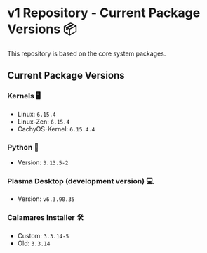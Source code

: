 # v1 Repository - Current Package Versions 📦

This repository is based on the core system packages.

## Current Package Versions

### Kernels 🖥️
- Linux: `6.15.4`
- Linux-Zen: `6.15.4`
- CachyOS-Kernel: `6.15.4.4`

### Python 🐍
- Version: `3.13.5-2`

### Plasma Desktop (development version) 💻
- Version: `v6.3.90.35`

### Calamares Installer 🛠️
- Custom: `3.3.14-5`
- Old: `3.3.14`
